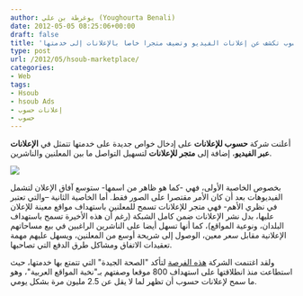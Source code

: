 ```yaml
---
author: يوغرطة بن علي (Youghourta Benali)
date: 2012-05-05 08:25:06+00:00
draft: false
title: 'حسوب تكشف عن إعلانات الفيديو وتضيف متجرا خاصا بالإعلانات إلى خدمتها  '
type: post
url: /2012/05/hsoub-marketplace/
categories:
- Web
tags:
- Hsoub
- hsoub Ads
- إعلانات حسوب
- حسوب
---
```


أعلنت شركة **حسوب للإعلانات** على إدخال خواص جديدة على خدمتها تتمثل في **الإعلانات عبر الفيديو**، إضافة إلى **متجر للإعلانات** لتسهيل التواصل ما بين المعلنين والناشرين.




[![](https://www.it-scoop.com/wp-content/uploads/2012/05/hsoub-arabic-ads.png)
](https://www.it-scoop.com/wp-content/uploads/2012/05/hsoub-arabic-ads.png)




بخصوص الخاصية الأولى، فهي -كما هو ظاهر من اسمها- ستوسع آفاق الإعلان لتشمل الفيديوهات بعد أن كان الأمر مقتصرا على الصور فقط. أما الخاصية الثانية –والتي تعتبر في نظري الأهم- فهي متجر للإعلانات تسمح للمعلنين باستهداف مواقع معينة للإعلان عليها، بدل نشر الإعلانات ضمن كامل الشبكة (رغم أن هذه الأخيرة تسمح باستهداف البلدان، ونوعية المواقع)، كما أنها تسهل أيضا على الناشرين الراغبين في بيع مساحاتهم الإعلانية مقابل سعر معين، الوصول إلى شريحة أوسع من المعلنين، ويسهل عليهم مهمة تعقيدات الاتفاق ومشاكل طرق الدفع التي تصاحبها.




ولقد اغتنمت الشركة [هذه الفرصة](http://byanpress.com/2012/17-%D8%B4%D8%B1%D9%83%D8%A9-%D8%AD%D8%B3%D9%88%D8%A8-%D8%AA%D9%83%D8%B4%D9%81-%D8%A7%D9%84%D9%86%D9%82%D8%A7%D8%A8-%D8%B9%D9%86-%D8%A5%D8%B9%D9%84%D8%A7%D9%86%D8%A7%D8%AA-%D8%A7%D9%84%D9%81%D9%8A%D8%AF%D9%8A%D9%88-%D9%88%D8%AA%D8%B9%D8%B2%D8%B2-%D9%85%D9%86%D8%B5%D8%AA%D9%87%D8%A7-%D8%A7%D9%84%D8%A5%D8%B9%D9%84%D8%A7%D9%86%D9%8A%D8%A9-%D8%A8%D9%85%D8%AA%D8%AC%D8%B1-%D8%A5%D8%B9%D9%84%D8%A7%D9%86%D8%A7%D8%AA-%D8%AD%D8%B3%D9%88%D8%A8) لتأكد "الصحة الجيدة" التي تتمتع بها خدمتها، حيث استطاعت منذ انطلاقتها على استهداف 800 موقعا وصفتهم بـ"نخبة المواقع العربية"، وهو ما سمح لإعلانات حسوب أن تظهر لما لا يقل عن 2.5 مليون مرة بشكل يومي.
